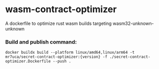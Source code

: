 # wasm-contract-optimizer

A dockerfile to optimize rust wasm builds targeting wasm32-unknown-unknown

### Build and publish command:
```
docker buildx build --platform linux/amd64,linux/arm64 -t mr7uca/secret-contract-optimizer:{version} -f ./secret-contract-optimizer.Dockerfile --push .
```
